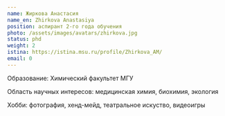 ```yaml
---
name: Жиркова Анастасия
name_en: Zhirkova Anastasiya
position: аспирант 2-го года обучения
photo: /assets/images/avatars/zhirkova.jpg
status: phd
weight: 2
istina: https://istina.msu.ru/profile/Zhirkova_AM/
email: 0
---
```


Образование: Химический факультет МГУ

Область научных интересов: медицинская химия, биохимия, экология

Хобби: фотография, хенд-мейд, театральное искуство, видеоигры